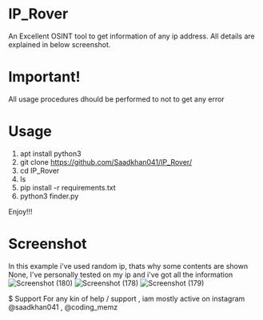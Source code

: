 # IP_Rover
An Excellent OSINT tool to get information of any ip address. All details are explained in below screenshot.

# Important!

All usage procedures dhould be performed to not to get any error

# Usage
1. apt install python3
2. git clone https://github.com/Saadkhan041/IP_Rover/
3. cd IP_Rover
4. ls
5. pip install -r requirements.txt
6. python3 finder.py

Enjoy!!!

# Screenshot

In this example i've used random ip, thats why some contents are shown None, I've personally tested on my ip and i've got all the information
![Screenshot (180)](https://user-images.githubusercontent.com/93708296/147857220-5bd001e8-220d-4cf7-ae0b-b72568692f89.png)
![Screenshot (178)](https://user-images.githubusercontent.com/93708296/147857217-04adad22-21be-45a5-a62d-8de99b29d32c.png)
![Screenshot (179)](https://user-images.githubusercontent.com/93708296/147857218-d887b378-0194-45d1-9bb1-e465c1a8875c.png)

$ Support
For any kin of help / support , iam mostly active on instagram @saadkhan041 , @coding_memz
